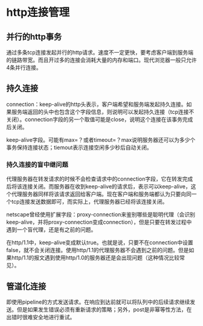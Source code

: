 # http连接管理

## 并行的http事务
通过多条tcp连接发起并行的http请求。速度不一定更快，要考虑客户端到服务端的链路带宽。而且开过多的连接会消耗大量的内存和端口。现代浏览器一般只允许4条并行连接。

## 持久连接
connection：keep-alive的http头表示，客户端希望和服务端发起持久连接。如果服务端返回的头中也包含这个字段信息，则说明可以发起持久连接（tcp连接不关闭）。connection字段的另一个取值可能是close，说明这个连接在该事务完成后关闭。

keep-alive字段。可能有max=？或者timeout=？max说明服务器还可以为多少个事务保持连接状态；tiemout表示连接空闲多少秒后自动关闭。

### 持久连接的盲中继问题
代理服务器在转发请求的时候不会检查请求中的connection字段，它在转发完成后将该连接关闭。而服务器在收到keep-alive的请求后，表示可以keep-alive，这个代理服务器同样将该请求返回给客户端。现在客户端和服务端都认为只要向同一个tcp连接发送数据即可，而实际上，代理服务器已经将该连接关闭。

netscape曾经使用扩展字段：proxy-connection来鉴别哪些是聪明代理（会识别keep-alive，并将proxy-connection变成connection），但是只要在转发过程中遇到一个盲代理，还是有之前的问题。

在http/1.1中，keep-alive变成默认true。也就是说，只要不在connection中设置false，就不会关闭连接。使用http/1.1的代理服务器不会遇到之前的问题。但是如果http/1.1的报文遇到使用http/1.0的服务器还是会出现问题（这种情况比较常见）。

## 管道化连接
即使用pipeline的方式发送请求。在响应到达前就可以将队列中的后续请求继续发送。但是如果发生错误必须有重新请求的策略；另外，post是非幂等性方法，在出错时很难安全地进行重试。
